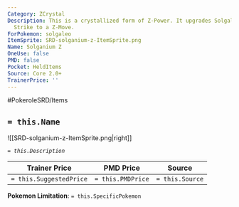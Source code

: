 ```yaml
---
Category: ZCrystal
Description: This is a crystallized form of Z-Power. It upgrades Solgaleo's Sunsteel
  Strike to a Z-Move.
ForPokemon: solgaleo
ItemSprite: SRD-solganium-z-ItemSprite.png
Name: Solganium Z
OneUse: false
PMD: false
Pocket: HeldItems
Source: Core 2.0+
TrainerPrice: ''
---
```


#PokeroleSRD/Items

## `= this.Name`

![[SRD-solganium-z-ItemSprite.png|right]]

*`= this.Description`*

| Trainer Price           | PMD Price         | Source | 
| ----------------------- | ----------------- | ------ |
| `= this.SuggestedPrice` | `= this.PMDPrice` | `= this.Source`

**Pokemon Limitation**: `= this.SpecificPokemon`
